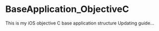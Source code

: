 # BaseApplication_ObjectiveC

This is my iOS objective C base application structure
Updating guide...
